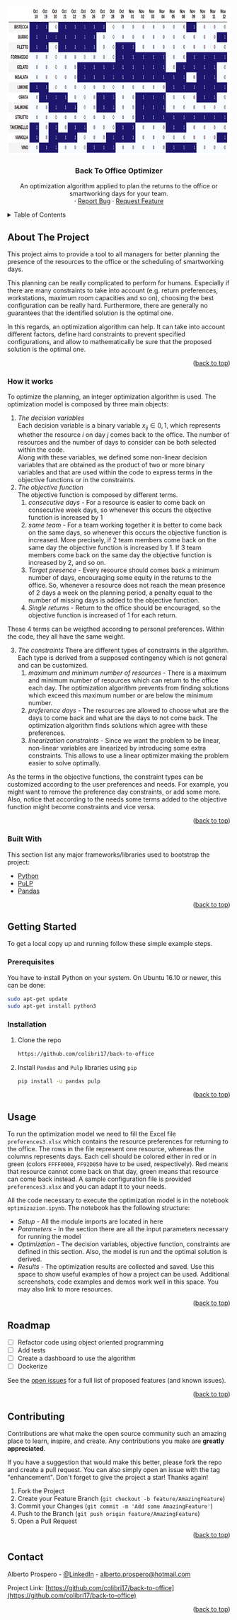 
<!-- PROJECT LOGO -->
<br />
<div align="center">
  <a href="https://github.com/colibri17/back-to-office">
    <img src="imgs/logo.png" alt="Logo" width="874" height="337">
  </a>

  <h3 align="center">Back To Office Optimizer</h3>

  <p align="center">
    An optimization algorithm applied to plan the returns to the office or smartworking days for your team.
    <br />
    ·
    <a href="https://github.com/colibri17/back-to-office/issues">Report Bug</a>
    ·
    <a href="https://github.com/colibri17/back-to-office/issues">Request Feature</a>
  </p>
</div>



<!-- TABLE OF CONTENTS -->
<details>
  <summary>Table of Contents</summary>
  <ol>
    <li>
      <a href="#about-the-project">About The Project</a>
      <ul>
         <li><a href="#built-with">How it works</a></li>
         <li><a href="#built-with">Built With</a></li>
      </ul>
    </li>
    <li>
      <a href="#getting-started">Getting Started</a>
      <ul>
        <li><a href="#prerequisites">Prerequisites</a></li>
        <li><a href="#installation">Installation</a></li>
      </ul>
    </li>
    <li><a href="#usage">Usage</a></li>
    <li><a href="#roadmap">Roadmap</a></li>
    <li><a href="#contributing">Contributing</a></li>
    <li><a href="#contact">Contact</a></li>
  </ol>
</details>



<!-- ABOUT THE PROJECT -->
## About The Project

This project aims to provide a tool to all managers for better planning the presence of the resources to the office 
or the scheduling of smartworking days.

This planning can be really complicated to perform for humans. Especially if 
there are many constraints to take into account (e.g. return preferences, workstations, maximum 
room capacities and so on), choosing the best configuration can be really hard. Furthermore, 
there are generally no guarantees that the identified solution is the optimal one.

In this regards, an optimization algorithm can help. It can take 
into account different factors, define hard constraints to prevent specified configurations,
and allow to mathematically be sure that the proposed solution is the optimal one.


<p align="right">(<a href="#top">back to top</a>)</p>

### How it works
To optimize the planning, an integer optimization algorithm is used. The optimization model is composed by three main objects:
1. _The decision variables_  
Each decision variable is a binary variable $x_{ij} \in {0,1}$, which represents whether the resource $i$ on day $j$ 
comes back to the office. The number of resources and the number of days to consider can be both
selected within the code.   
Along with these variables, we defined some non-linear decision variables that are obtained as the product of two or more binary variables and
that are used within the code to express terms in the objective functions or in the constraints. 
2. _The objective function_  
The objective function is composed by different terms.
   1. _consecutive days_ - For a resource is easier to come back on consecutive week days, so whenever this occurs the objective function is increased by 1
   2. _same team_ - For a team working together it is better to come back on the same days, so whenever this occurs the objective function is increased. 
   More precisely, if 2 team members come back on the same day the objective function is increased by 1. If 3 team members come back on the same day the objective function is increased by 2, and so on.
   3. _Target presence_ - Every resource should comes back a minimum number of days, encouraging some equity in the returns to the office. So, whenever a resource
   does not reach the mean presence of 2 days a week on the planning period, a penalty equal to the number of missing days is added to the objective function.
   4. _Single returns_ - Return to the office should be encouraged, so the objective function is increased of 1 for each return.

These 4 terms can be weigthed according to personal preferences. Within the code, they all have the same weight. 

3. _The constraints_
There are different types of constraints in the algorithm. Each type is derived from a supposed contingency which is not general and can be customized.
   1. _maximum and minimum number of resources_ - There is a maximum and minimum number of resources which can return to the office each day. The optimization
   algorithm prevents from finding solutions which exceed this maximum number or are below the minimum number. 
   2. _preference days_ - The resources are allowed to choose what are the days to come back and what are the days to not come back. The optimization
   algorithm finds solutions which agree with these preferences.
   3. _linearization constraints_ - Since we want the problem to be linear, non-linear variables are linearized by introducing some extra constraints. 
   This allows to use a linear optimizer making the problem easier to solve optimally.  

As the terms in the objective functions, the constraint types can be customized according to the user preferences and needs. For example,
you might want to remove the preference day constraints, or add some more. Also, notice that according to the needs some terms added to the objective function
might become constraints and vice versa.

<p align="right">(<a href="#top">back to top</a>)</p>

### Built With

This section list any major frameworks/libraries used to bootstrap the project:

* [Python](https://www.python.org/)
* [PuLP](https://coin-or.github.io/pulp/)
* [Pandas](https://vuejs.org/)

<p align="right">(<a href="#top">back to top</a>)</p>



<!-- GETTING STARTED -->
## Getting Started

To get a local copy up and running follow these simple example steps.

### Prerequisites

You have to install Python on your system. On Ubuntu 16.10 or newer, this can be done:
  ```sh
  sudo apt-get update
  sudo apt-get install python3
  ```

### Installation

1. Clone the repo
   ```sh
   https://github.com/colibri17/back-to-office
   ```
2. Install `Pandas` and `Pulp` libraries using `pip` 
   ```sh
   pip install -u pandas pulp 
   ```

<p align="right">(<a href="#top">back to top</a>)</p>



<!-- USAGE EXAMPLES -->
## Usage

To run the optimization model we need to fill the Excel file `preferences3.xlsx` which contains the resource preferences
for returning to the office. The rows in the file represent one resource, whereas the columns represents days. Each cell should be colored
either in red or in green (colors `FFFF0000`, `FF92D050` have to be used, respectively). Red means that
resource cannot come back on that day, green means that resource can come back instead. A sample configuration file is provided `preferences3.xlsx`
and you can adapt it to your needs.

All the code necessary to execute the optimization model is in the notebook `optimizazion.ipynb`.
The notebook has the following structure:
- _Setup_ - All the module imports are located in here
- _Parameters_ - In the section there are all the input parameters necessary for running the model
- _Optimization_ - The decision variables, objective function, constraints are defined in this section. Also, the model is run and the 
optimal solution is derived.
- _Results_ - The optimization results are collected and saved.
Use this space to show useful examples of how a project can be used. Additional screenshots, code examples and demos work well in this space. You may also link to more resources.

<p align="right">(<a href="#top">back to top</a>)</p>



<!-- ROADMAP -->
## Roadmap

- [ ] Refactor code using object oriented programming
- [ ] Add tests
- [ ] Create a dashboard to use the algorithm
- [ ] Dockerize 

See the [open issues](https://github.com/colibri17/back-to-office/issues) for a full list of proposed features (and known issues).

<p align="right">(<a href="#top">back to top</a>)</p>



<!-- CONTRIBUTING -->
## Contributing

Contributions are what make the open source community such an amazing place to learn, inspire, and create. Any contributions you make are **greatly appreciated**.

If you have a suggestion that would make this better, please fork the repo and create a pull request. You can also simply open an issue with the tag "enhancement".
Don't forget to give the project a star! Thanks again!

1. Fork the Project
2. Create your Feature Branch (`git checkout -b feature/AmazingFeature`)
3. Commit your Changes (`git commit -m 'Add some AmazingFeature'`)
4. Push to the Branch (`git push origin feature/AmazingFeature`)
5. Open a Pull Request

<p align="right">(<a href="#top">back to top</a>)</p>



<!-- CONTACT -->
## Contact

Alberto Prospero - [@LinkedIn](https://www.linkedin.com/in/albertoprospero/) - alberto.prospero@hotmail.com

Project Link: [https://github.com/colibri17/back-to-office](https://github.com/colibri17/back-to-office)

<p align="right">(<a href="#top">back to top</a>)</p>
